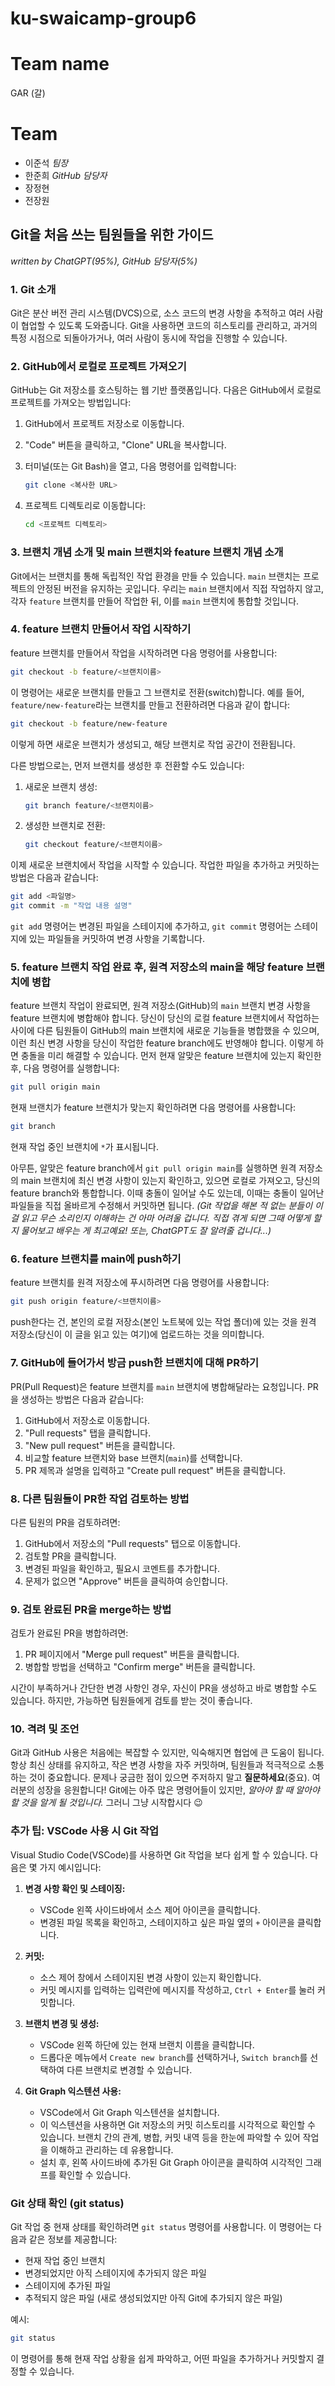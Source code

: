 # ku-swaicamp-group6

# Team name
GAR (갈)

# Team
- 이준석 *팀장*
- 한준희 *GitHub 담당자*
- 장정현
- 전장원

## Git을 처음 쓰는 팀원들을 위한 가이드
*written by ChatGPT(95%), GitHub 담당자(5%)*

### 1. Git 소개

Git은 분산 버전 관리 시스템(DVCS)으로, 소스 코드의 변경 사항을 추적하고 여러 사람이 협업할 수 있도록 도와줍니다. Git을 사용하면 코드의 히스토리를 관리하고, 과거의 특정 시점으로 되돌아가거나, 여러 사람이 동시에 작업을 진행할 수 있습니다.

### 2. GitHub에서 로컬로 프로젝트 가져오기

GitHub는 Git 저장소를 호스팅하는 웹 기반 플랫폼입니다. 다음은 GitHub에서 로컬로 프로젝트를 가져오는 방법입니다:

1. GitHub에서 프로젝트 저장소로 이동합니다.
2. "Code" 버튼을 클릭하고, "Clone" URL을 복사합니다.
3. 터미널(또는 Git Bash)을 열고, 다음 명령어를 입력합니다:
    
    ```bash
    git clone <복사한 URL>
    ```
    
4. 프로젝트 디렉토리로 이동합니다:
    
    ```bash
    cd <프로젝트 디렉토리>
    ```
    

### 3. 브랜치 개념 소개 및 main 브랜치와 feature 브랜치 개념 소개

Git에서는 브랜치를 통해 독립적인 작업 환경을 만들 수 있습니다. `main` 브랜치는 프로젝트의 안정된 버전을 유지하는 곳입니다. 우리는 `main` 브랜치에서 직접 작업하지 않고, 각자 `feature` 브랜치를 만들어 작업한 뒤, 이를 `main` 브랜치에 통합할 것입니다.

### 4. feature 브랜치 만들어서 작업 시작하기

feature 브랜치를 만들어서 작업을 시작하려면 다음 명령어를 사용합니다:

```bash
git checkout -b feature/<브랜치이름>
```

이 명령어는 새로운 브랜치를 만들고 그 브랜치로 전환(switch)합니다. 예를 들어, `feature/new-feature`라는 브랜치를 만들고 전환하려면 다음과 같이 합니다:

```bash
git checkout -b feature/new-feature
```

이렇게 하면 새로운 브랜치가 생성되고, 해당 브랜치로 작업 공간이 전환됩니다.

다른 방법으로는, 먼저 브랜치를 생성한 후 전환할 수도 있습니다:

1. 새로운 브랜치 생성:
    
    ```bash
    git branch feature/<브랜치이름>
    ```
    
2. 생성한 브랜치로 전환:
    
    ```bash
    git checkout feature/<브랜치이름>
    ```
    

이제 새로운 브랜치에서 작업을 시작할 수 있습니다. 작업한 파일을 추가하고 커밋하는 방법은 다음과 같습니다:

```bash
git add <파일명>
git commit -m "작업 내용 설명"
```

`git add` 명령어는 변경된 파일을 스테이지에 추가하고, `git commit` 명령어는 스테이지에 있는 파일들을 커밋하여 변경 사항을 기록합니다.

### 5. feature 브랜치 작업 완료 후, 원격 저장소의 main을 해당 feature 브랜치에 병합

feature 브랜치 작업이 완료되면, 원격 저장소(GitHub)의 `main` 브랜치 변경 사항을 feature 브랜치에 병합해야 합니다. 당신이 당신의 로컬 feature 브랜치에서 작업하는 사이에 다른 팀원들이 GitHub의 main 브랜치에 새로운 기능들을 병합했을 수 있으며, 이런 최신 변경 사항을 당신이 작업한 feature branch에도 반영해야 합니다. 이렇게 하면 충돌을 미리 해결할 수 있습니다. 먼저 현재 알맞은 feature 브랜치에 있는지 확인한 후, 다음 명령어를 실행합니다:

```bash
git pull origin main
```

현재 브랜치가 feature 브랜치가 맞는지 확인하려면 다음 명령어를 사용합니다:

```bash
git branch
```

현재 작업 중인 브랜치에 `*`가 표시됩니다.

아무튼, 알맞은 feature branch에서 `git pull origin main`를 실행하면 원격 저장소의 main 브랜치에 최신 변경 사항이 있는지 확인하고, 있으면 로컬로 가져오고, 당신의 feature branch와 통합합니다. 이때 충돌이 일어날 수도 있는데, 이때는 충돌이 일어난 파일들을 직접 올바르게 수정해서 커밋하면 됩니다. *(Git 작업을 해본 적 없는 분들이 이걸 읽고 무슨 소리인지 이해하는 건 아마 어려울 겁니다. 직접 겪게 되면 그때 어떻게 할지 물어보고 배우는 게 최고예요! 또는, ChatGPT도 잘 알려줄 겁니다...)*

### 6. feature 브랜치를 main에 push하기

feature 브랜치를 원격 저장소에 푸시하려면 다음 명령어를 사용합니다:

```bash
git push origin feature/<브랜치이름>
```

push한다는 건, 본인의 로컬 저장소(본인 노트북에 있는 작업 폴더)에 있는 것을 원격 저장소(당신이 이 글을 읽고 있는 여기)에 업로드하는 것을 의미합니다.

### 7. GitHub에 들어가서 방금 push한 브랜치에 대해 PR하기

PR(Pull Request)은 feature 브랜치를 `main` 브랜치에 병합해달라는 요청입니다. PR을 생성하는 방법은 다음과 같습니다:

1. GitHub에서 저장소로 이동합니다.
2. "Pull requests" 탭을 클릭합니다.
3. "New pull request" 버튼을 클릭합니다.
4. 비교할 feature 브랜치와 base 브랜치(`main`)를 선택합니다.
5. PR 제목과 설명을 입력하고 "Create pull request" 버튼을 클릭합니다.

### 8. 다른 팀원들이 PR한 작업 검토하는 방법

다른 팀원의 PR을 검토하려면:

1. GitHub에서 저장소의 "Pull requests" 탭으로 이동합니다.
2. 검토할 PR을 클릭합니다.
3. 변경된 파일을 확인하고, 필요시 코멘트를 추가합니다.
4. 문제가 없으면 "Approve" 버튼을 클릭하여 승인합니다.

### 9. 검토 완료된 PR을 merge하는 방법

검토가 완료된 PR을 병합하려면:

1. PR 페이지에서 "Merge pull request" 버튼을 클릭합니다.
2. 병합할 방법을 선택하고 "Confirm merge" 버튼을 클릭합니다.

시간이 부족하거나 간단한 변경 사항인 경우, 자신이 PR을 생성하고 바로 병합할 수도 있습니다. 하지만, 가능하면 팀원들에게 검토를 받는 것이 좋습니다.

### 10. 격려 및 조언

Git과 GitHub 사용은 처음에는 복잡할 수 있지만, 익숙해지면 협업에 큰 도움이 됩니다. 항상 최신 상태를 유지하고, 작은 변경 사항을 자주 커밋하며, 팀원들과 적극적으로 소통하는 것이 중요합니다. 문제나 궁금한 점이 있으면 주저하지 말고 **질문하세요**(중요). 여러분의 성장을 응원합니다!
Git에는 아주 많은 명령어들이 있지만, *알아야 할 때 알아야 할 것을 알게 될 것입니다.* 그러니 그냥 시작합시다 😉

### 추가 팁: VSCode 사용 시 Git 작업

Visual Studio Code(VSCode)를 사용하면 Git 작업을 보다 쉽게 할 수 있습니다. 다음은 몇 가지 예시입니다:

1. **변경 사항 확인 및 스테이징:**
    
    * VSCode 왼쪽 사이드바에서 소스 제어 아이콘을 클릭합니다.
    * 변경된 파일 목록을 확인하고, 스테이지하고 싶은 파일 옆의 `+` 아이콘을 클릭합니다.
2. **커밋:**
    
    * 소스 제어 창에서 스테이지된 변경 사항이 있는지 확인합니다.
    * 커밋 메시지를 입력하는 입력란에 메시지를 작성하고, `Ctrl + Enter`를 눌러 커밋합니다.
3. **브랜치 변경 및 생성:**
    
    * VSCode 왼쪽 하단에 있는 현재 브랜치 이름을 클릭합니다.
    * 드롭다운 메뉴에서 `Create new branch`를 선택하거나, `Switch branch`를 선택하여 다른 브랜치로 변경할 수 있습니다.
4. **Git Graph 익스텐션 사용:**
    
    * VSCode에서 Git Graph 익스텐션을 설치합니다.
    * 이 익스텐션을 사용하면 Git 저장소의 커밋 히스토리를 시각적으로 확인할 수 있습니다. 브랜치 간의 관계, 병합, 커밋 내역 등을 한눈에 파악할 수 있어 작업을 이해하고 관리하는 데 유용합니다.
    * 설치 후, 왼쪽 사이드바에 추가된 Git Graph 아이콘을 클릭하여 시각적인 그래프를 확인할 수 있습니다.

### Git 상태 확인 (git status)

Git 작업 중 현재 상태를 확인하려면 `git status` 명령어를 사용합니다. 이 명령어는 다음과 같은 정보를 제공합니다:

* 현재 작업 중인 브랜치
* 변경되었지만 아직 스테이지에 추가되지 않은 파일
* 스테이지에 추가된 파일
* 추적되지 않은 파일 (새로 생성되었지만 아직 Git에 추가되지 않은 파일)

예시:

```bash
git status
```

이 명령어를 통해 현재 작업 상황을 쉽게 파악하고, 어떤 파일을 추가하거나 커밋할지 결정할 수 있습니다.
